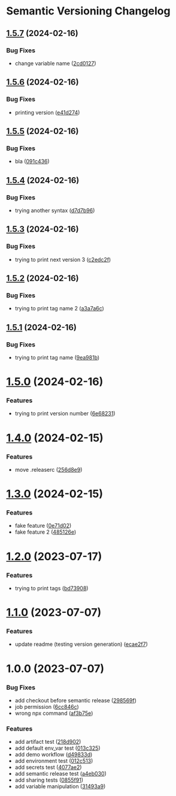 # Semantic Versioning Changelog

## [1.5.7](https://github.com/vauotto/github-actions/compare/v1.5.6...v1.5.7) (2024-02-16)


### Bug Fixes

* change variable name ([2cd0127](https://github.com/vauotto/github-actions/commit/2cd0127c0e988111b31c43a753a543f86cfe2c16))

## [1.5.6](https://github.com/vauotto/github-actions/compare/v1.5.5...v1.5.6) (2024-02-16)


### Bug Fixes

* printing version ([e41d274](https://github.com/vauotto/github-actions/commit/e41d274bf4e684d34a7802e1440751347db08817))

## [1.5.5](https://github.com/vauotto/github-actions/compare/v1.5.4...v1.5.5) (2024-02-16)


### Bug Fixes

* bla ([091c436](https://github.com/vauotto/github-actions/commit/091c4364ce7c12c34fef1f4e867a1ab71ada9efd))

## [1.5.4](https://github.com/vauotto/github-actions/compare/v1.5.3...v1.5.4) (2024-02-16)


### Bug Fixes

* trying another syntax ([d7d7b96](https://github.com/vauotto/github-actions/commit/d7d7b96cd74cb8ca52a8f7524fe92151487e1426))

## [1.5.3](https://github.com/vauotto/github-actions/compare/v1.5.2...v1.5.3) (2024-02-16)


### Bug Fixes

* trying to print next version 3 ([c2edc2f](https://github.com/vauotto/github-actions/commit/c2edc2f591f754e862357eee6143bd9d3b6ea027))

## [1.5.2](https://github.com/vauotto/github-actions/compare/v1.5.1...v1.5.2) (2024-02-16)


### Bug Fixes

* trying to print tag name 2 ([a3a7a6c](https://github.com/vauotto/github-actions/commit/a3a7a6c1d812e2670ab3a8e4f5064c96af4c2ea9))

## [1.5.1](https://github.com/vauotto/github-actions/compare/v1.5.0...v1.5.1) (2024-02-16)


### Bug Fixes

* trying to print tag name ([9ea981b](https://github.com/vauotto/github-actions/commit/9ea981be8b4f75d60889ba55752dad908e0da5f2))

# [1.5.0](https://github.com/vauotto/github-actions/compare/v1.4.0...v1.5.0) (2024-02-16)


### Features

* trying to print version number ([6e68231](https://github.com/vauotto/github-actions/commit/6e682312e76d27d7ce47ec58fbfb7bcd706bb977))

# [1.4.0](https://github.com/vauotto/github-actions/compare/v1.3.0...v1.4.0) (2024-02-15)


### Features

* move .releaserc ([256d8e9](https://github.com/vauotto/github-actions/commit/256d8e9d8cadf004782d21b8049632681e3d4487))

# [1.3.0](https://github.com/vauotto/github-actions/compare/v1.2.0...v1.3.0) (2024-02-15)


### Features

* fake feature ([0e71d02](https://github.com/vauotto/github-actions/commit/0e71d02d2b8e3ddb3c88ee68a13bcd4477754a49))
* fake feature 2 ([485126e](https://github.com/vauotto/github-actions/commit/485126ec0177c5a70d1aee637e0a5f802b3df1bc))

# [1.2.0](https://github.com/vauotto/github-actions/compare/v1.1.0...v1.2.0) (2023-07-17)


### Features

* trying to print tags ([bd73908](https://github.com/vauotto/github-actions/commit/bd73908a6f896c7de89bef29d70da63a7a8926c3))

# [1.1.0](https://github.com/vauotto/github-actions/compare/v1.0.0...v1.1.0) (2023-07-07)


### Features

* update readme (testing version generation) ([ecae2f7](https://github.com/vauotto/github-actions/commit/ecae2f76af7df7c37f9d161bbe526eb9d330fe29))

# 1.0.0 (2023-07-07)


### Bug Fixes

* add checkout before semantic release ([298569f](https://github.com/vauotto/github-actions/commit/298569fff677d36097fb379959634f428373ddb7))
* job permission ([6cc846c](https://github.com/vauotto/github-actions/commit/6cc846cded7ed0879662bded5e5b78e7ce1ab201))
* wrong npx command ([af3b75e](https://github.com/vauotto/github-actions/commit/af3b75e9d26aa423c7e72ec52ab45acd51bd856a))


### Features

* add artifact test ([218d902](https://github.com/vauotto/github-actions/commit/218d902796ae363e1e90c5e072722637ee6193d2))
* add default env_var test ([013c325](https://github.com/vauotto/github-actions/commit/013c325b82045b8ea72dc0925e9ec2924583156c))
* add demo workflow ([d49833d](https://github.com/vauotto/github-actions/commit/d49833d93c07ef4f966d0f8d7b5512b254e4c26a))
* add environment test ([012c513](https://github.com/vauotto/github-actions/commit/012c513014017347c4cdb849ef1c7edbe10378ff))
* add secrets test ([4077ae2](https://github.com/vauotto/github-actions/commit/4077ae2c5578ad5abc27ec072de13c115052e0b6))
* add semantic release test ([a4eb030](https://github.com/vauotto/github-actions/commit/a4eb0302168f8f2dd9b30cd1259a2fa0cd600988))
* add sharing tests ([0855f91](https://github.com/vauotto/github-actions/commit/0855f91110e0ec67ee7e84ea1d8dfb31c11e5759))
* add variable manipulation ([31493a9](https://github.com/vauotto/github-actions/commit/31493a92cd592485dbcb1021fb0ffd8477fb03a2))
